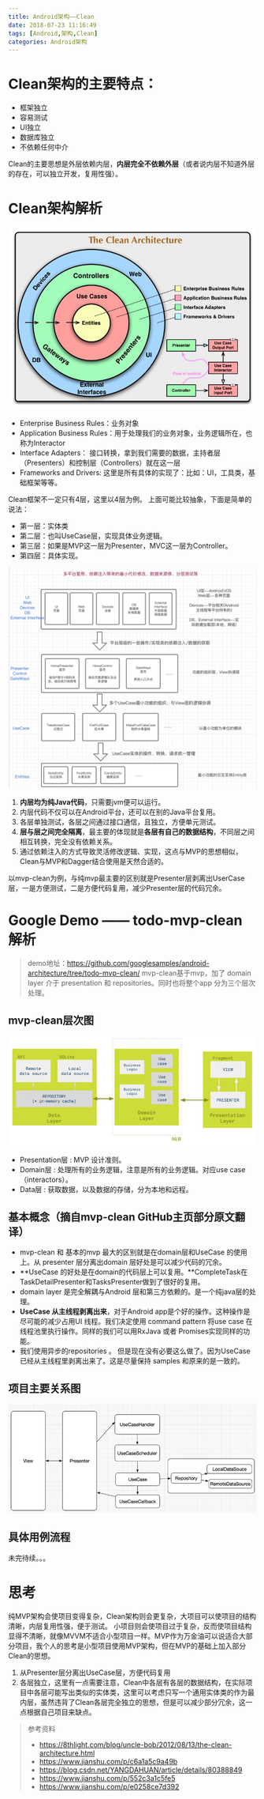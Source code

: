 ```yaml
---
title: Android架构——Clean
date: 2018-07-23 11:16:49
tags: [Android,架构,Clean]
categories: Android架构
---
```


# Clean架构的主要特点：
- 框架独立
- 容易测试
- UI独立
- 数据库独立
- 不依赖任何中介

Clean的主要思想是外层依赖内层，**内层完全不依赖外层**（或者说内层不知道外层的存在，可以独立开发，复用性强）。

# Clean架构解析
![CleanArchitecture](/images/posts/android/architecture/clean/CleanArchitecture-c.jpg)

- Enterprise Business Rules：业务对象
- Application Business Rules：用于处理我们的业务对象，业务逻辑所在，也称为Interactor
- Interface Adapters： 接口转换，拿到我们需要的数据，主持者层（Presenters）和控制层（Controllers）就在这一层
- Frameworks and Drivers: 这里是所有具体的实现了：比如：UI，工具类，基础框架等等。

Clean框架不一定只有4层，这里以4层为例。
上面可能比较抽象，下面是简单的说法：
- 第一层：实体类
- 第二层：也叫UseCase层，实现具体业务逻辑。
- 第三层：如果是MVP这一层为Presenter，MVC这一层为Controller。
- 第四层：具体实现。

![CleanSimple](/images/posts/android/architecture/clean/CleanSimple.jpg)

1. **内层均为纯Java代码**，只需要jvm便可以运行。
2. 内层代码不仅可以在Android平台，还可以在别的Java平台复用。
3. 各层单独测试，各层之间通过接口通信，且独立，方便单元测试。
4. **层与层之间完全隔离**，最主要的体现就是**各层有自己的数据结构**，不同层之间相互转换，完全没有依赖关系。
5. 通过依赖注入的方式导致灵活修改逻辑、实现，这点与MVP的思想相似，Clean与MVP和Dagger结合使用是天然合适的。

以mvp-clean为例，与纯mvp最主要的区别就是Presenter层剥离出UserCase层，一是方便测试，二是方便代码复用，减少Presenter层的代码冗余。

# Google Demo —— todo-mvp-clean 解析

> demo地址：https://github.com/googlesamples/android-architecture/tree/todo-mvp-clean/
mvp-clean基于mvp，加了 domain layer 介于 presentation 和 repositories。同时也将整个app 分为三个层次处理。

## mvp-clean层次图
![mvp-clean](/images/posts/android/architecture/clean/mvp-clean.png)

- Presentation层 : MVP 设计准则。
- Domain层 : 处理所有的业务逻辑，注意是所有的业务逻辑。对应use case（interactors）。
- Data层 : 获取数据，以及数据的存储，分为本地和远程。

## 基本概念（摘自mvp-clean GitHub主页部分原文翻译）
- mvp-clean 和 基本的mvp 最大的区别就是在domain层和UseCase 的使用上。从 presenter 层分离出domain 层好处是可以减少代码的冗余。
- **UseCase 的好处是在domain的代码层上可以复用。**CompleteTask在TaskDetailPresenter和TasksPresenter做到了很好的复用。
- domain layer 是完全解耦与Android 层和第三方依赖的。是一个纯java层的处理。
- **UseCase 从主线程剥离出来**，对于Android app是个好的操作。这种操作是尽可能的减少占用UI 线程。我们决定使用 command pattern 将use case 在线程池里执行操作。同样的我们可以用RxJava 或者 Promises实现同样的功能。
- 我们使用异步的repositories 。 但是现在没有必要这么做了。因为UseCase 已经从主线程里剥离出来了。这是尽量保持 samples 和原来的是一致的。

## 项目主要关系图
![mvpcleanproject](/images/posts/android/architecture/clean/mvpcleanproject.png)

## 具体用例流程

未完待续。。。

# 思考
纯MVP架构会使项目变得复杂，Clean架构则会更复杂，大项目可以使项目的结构清晰，内层复用性强，便于测试。
小项目则会使项目过于复杂，反而使项目结构显得不清晰，就像MVVM不适合小型项目一样。MVP作为万金油可以说适合大部分项目，我个人的思考是小型项目使用MVP架构，但在MVP的基础上加入部分Clean的思想。

1. 从Presenter层分离出UseCase层，方便代码复用
2. 各层独立，这里有一点需要注意，Clean中各层有各层的数据结构，在实际项目中各层可能写出类似的实体类，这里可以考虑只写一个通用实体类的作为最内层，虽然违背了Clean各层完全独立的思想，但是可以减少部分冗余，这一点根据自己项目来缺点。

> 参考资料
> - https://8thlight.com/blog/uncle-bob/2012/08/13/the-clean-architecture.html
> - https://www.jianshu.com/p/c6a1a5c9a49b
> - https://blog.csdn.net/YANGDAHUAN/article/details/80388849
> - https://www.jianshu.com/p/552c3a1c5fe5
> - https://www.jianshu.com/p/e0258ce7d392